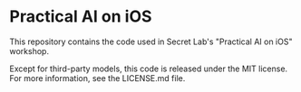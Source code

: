 # Practical AI on iOS

This repository contains the code used in Secret Lab's  "Practical AI on iOS" workshop.

Except for third-party models, this code is released under the MIT license. For more information, see the LICENSE.md file.